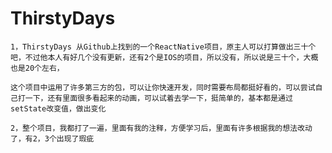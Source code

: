 # ThirstyDays 
	1，ThirstyDays 从Github上找到的一个ReactNative项目，原主人可以打算做出三十个吧，不过他本人有好几个没有更新，还有2个是IOS的项目，所以没有，所以说是三十个，大概也是20个左右，

	这个项目中运用了许多第三方的包，可以让你快速开发，同时需要布局都挺好看的，可以尝试自己打一下，还有里面很多看起来的动画，可以试着去学一下，挺简单的，基本都是通过setState改变值，做出变化

	2，整个项目，我都打了一遍，里面有我的注释，方便学习后，里面有许多根据我的想法改动了，有2，3个出现了瑕疵
